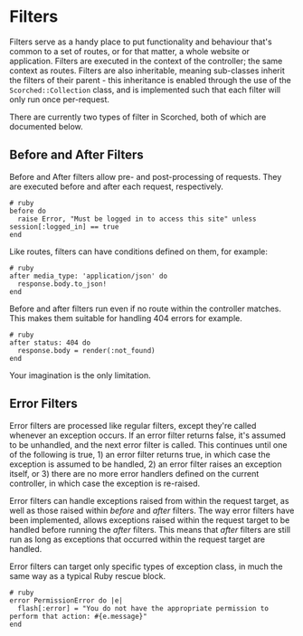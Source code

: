 Filters
=======
Filters serve as a handy place to put functionality and behaviour that's common to a set of routes, or for that matter, a whole website or application. Filters are executed in the context of the controller; the same context as routes. Filters are also inheritable, meaning sub-classes inherit the filters of their parent - this inheritance is enabled through the use of the ``Scorched::Collection`` class, and is implemented such that each filter will only run once per-request.

There are currently two types of filter in Scorched, both of which are documented below.


Before and After Filters
------------------------
Before and After filters allow pre- and post-processing of requests. They are executed before and after each request, respectively.

    # ruby
    before do
      raise Error, "Must be logged in to access this site" unless session[:logged_in] == true
    end

Like routes, filters can have conditions defined on them, for example:

    # ruby
    after media_type: 'application/json' do
      response.body.to_json!
    end

Before and after filters run even if no route within the controller matches. This makes them suitable for handling 404 errors for example.

    # ruby
    after status: 404 do
      response.body = render(:not_found)
    end

Your imagination is the only limitation.


Error Filters
-------------
Error filters are processed like regular filters, except they're called whenever an exception occurs. If an error filter returns false, it's assumed to be unhandled, and the next error filter is called. This continues until one of the following is true, 1) an error filter returns true, in which case the exception is assumed to be handled, 2) an error filter raises an exception itself, or 3) there are no more error handlers defined on the current controller, in which case the exception is re-raised.

Error filters can handle exceptions raised from within the request target, as well as those raised within _before_ and _after_ filters. The way error filters have been implemented, allows exceptions raised within the request target to be handled before running the _after_ filters. This means that _after_ filters are still run as long as exceptions that occurred within the request target are handled.

Error filters can target only specific types of exception class, in much the same way as a typical Ruby rescue block.

    # ruby
    error PermissionError do |e|
      flash[:error] = "You do not have the appropriate permission to perform that action: #{e.message}"
    end